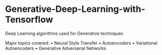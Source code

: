 # Generative-Deep-Learning-with-Tensorflow
Deep Learning algorithms used for Generative techniques

Major topics covered:
• Neural Style Transfer
• Autoencoders
• Variational Autoencoders
• Generative Adversarial Networks 
